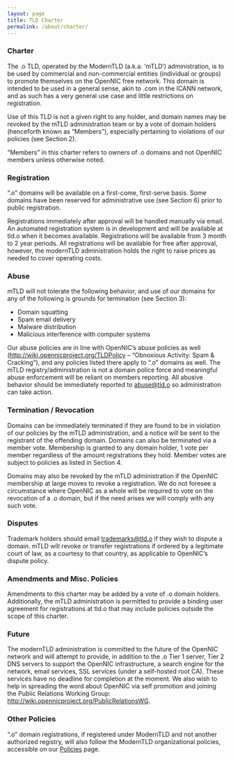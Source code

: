 ```yaml
---
layout: page
title: TLD Charter
permalink: /about/charter/
---
```


### Charter

The .o TLD, operated by the ModernTLD (a.k.a. ‘mTLD’) administration, is to be used by commercial and non-commercial entities (individual or groups) to promote themselves on the OpenNIC free network. This domain is intended to be used in a general sense, akin to .com in the ICANN network, and as such has a very general use case and little restrictions on registration.

Use of this TLD is not a given right to any holder, and domain names may be revoked by the mTLD administration team or by a vote of domain holders (henceforth known as “Members”), especially pertaining to violations of our policies (see Section 2).

“Members” in this charter refers to owners of .o domains and not OpenNIC members unless otherwise noted.

### Registration

“.o” domains will be available on a first-come, first-serve basis. Some domains have been reserved for administrative use (see Section 6) prior to public registration.

Registrations immediately after approval will be handled manually via email. An automated registration system is in development and will be available at tld.o when it becomes available. Registrations will be available from 3 month to 2 year periods. All registrations will be available for free after approval, however, the modernTLD administration holds the right to raise prices as needed to cover operating costs.

### Abuse

mTLD will not tolerate the following behavior, and use of our domains for any of the following is grounds for termination (see Section 3):

- Domain squatting
- Spam email delivery
- Malware distribution
- Malicious interference with computer systems

Our abuse policies are in line with OpenNIC’s abuse policies as well (http://wiki.opennicproject.org/TLDPolicy – “Obnoxious Activity: Spam & Cracking”), and any policies listed there apply to “.o” domains as well. The mTLD registry/administration is not a domain police force and meaningful abuse enforcement will be reliant on members reporting. All abusive behavior should be immediately reported to abuse@tld.o so administration can take action.

### Termination / Revocation

Domains can be immediately terminated if they are found to be in violation of our policies by the mTLD administration, and a notice will be sent to the registrant of the offending domain. Domains can also be terminated via a member vote. Membership is granted to any domain holder, 1 vote per member regardless of the amount registrations they hold. Member votes are subject to policies as listed in Section 4.

Domains may also be revoked by the mTLD administration if the OpenNIC membership at large moves to revoke a registration. We do not foresee a circumstance where OpenNIC as a whole will be required to vote on the revocation of a .o domain, but if the need arises we will comply with any such vote.

### Disputes

Trademark holders should email trademarks@tld.o if they wish to dispute a domain. mTLD will revoke or transfer registrations if ordered by a legitimate court of law, as a courtesy to that country, as applicable to OpenNIC’s dispute policy.

### Amendments and Misc. Policies

Amendments to this charter may be added by a vote of .o domain holders. Additionally, the mTLD administration is permitted to provide a binding user agreement for registrations at tld.o that may include policies outside the scope of this charter.

### Future

The modernTLD administration is committed to the future of the OpenNIC network and will attempt to provide, in addition to the .o Tier 1 server, Tier 2 DNS servers to support the OpenNIC infrastructure, a search engine for the network, email services, SSL services (under a self-hosted root CA). These services have no deadline for completion at the moment. We also wish to help in spreading the word about OpenNIC via self promotion and joining the Public Relations Working Group: http://wiki.opennicproject.org/PublicRelationsWG.

### Other Policies


“.o” domain registrations, if registered under ModernTLD and not another authorized registry, will also follow the ModernTLD organizational policies, accessible on our [Policies](/about/policies) page.
